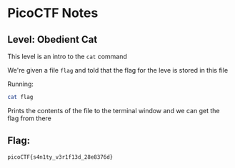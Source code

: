 # PicoCTF Notes
## Level: Obedient Cat

This level is an intro to the `cat` command

We're given a file `flag` and told that the flag for the leve is stored in this file

Running:
```bash
cat flag
```
Prints the contents of the file to the terminal window and we can get the flag from there

## Flag:
``` picoCTF{s4n1ty_v3r1f13d_28e8376d} ```